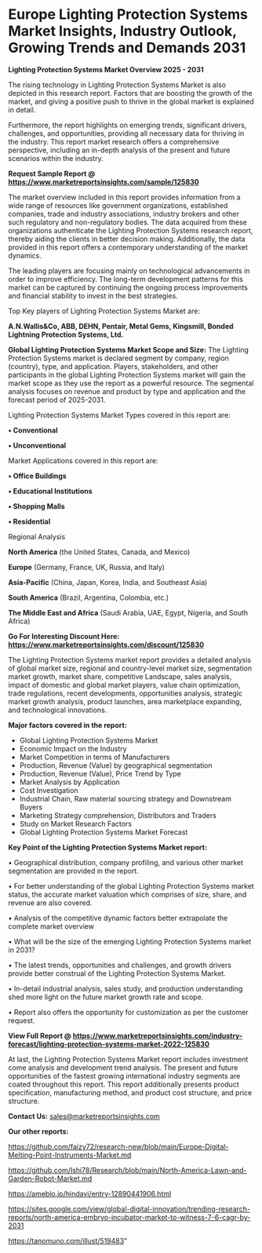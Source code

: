 # Europe Lighting Protection Systems Market Insights, Industry Outlook, Growing Trends and Demands 2031

<Strong> Lighting Protection Systems Market Overview 2025 - 2031</strong>

The rising technology in Lighting Protection Systems Market is also depicted in this research report. Factors that are boosting the growth of the market, and giving a positive push to thrive in the global market is explained in detail.

Furthermore, the report highlights on emerging trends, significant drivers, challenges, and opportunities, providing all necessary data for thriving in the industry. This report market research offers a comprehensive perspective, including an in-depth analysis of the present and future scenarios within the industry.

<strong>Request Sample Report @ <a href=https://www.marketreportsinsights.com/sample/125830>https://www.marketreportsinsights.com/sample/125830</a></strong>

The market overview included in this report provides information from a wide range of resources like government organizations, established companies, trade and industry associations, industry brokers and other such regulatory and non-regulatory bodies. The data acquired from these organizations authenticate the Lighting Protection Systems research report, thereby aiding the clients in better decision making. Additionally, the data provided in this report offers a contemporary understanding of the market dynamics.

The leading players are focusing mainly on technological advancements in order to improve efficiency. The long-term development patterns for this market can be captured by continuing the ongoing process improvements and financial stability to invest in the best strategies.

Top Key players of Lighting Protection Systems Market are:

<strong>A.N.Wallis&Co, ABB, DEHN, Pentair, Metal Gems, Kingsmill, Bonded Lightning Protection Systems, Ltd.</strong>

<strong><b>Global Lighting Protection Systems Market Scope and Size:</b></strong>
The Lighting Protection Systems market is declared segment by company, region (country), type, and application. Players, stakeholders, and other participants in the global Lighting Protection Systems market will gain the market scope as they use the report as a powerful resource. The segmental analysis focuses on revenue and product by type and application and the forecast period of 2025-2031.

Lighting Protection Systems Market Types covered in this report are:

<strong>• Conventional

• Unconventional</strong>

Market Applications covered in this report are:

<strong>• Office Buildings

• Educational Institutions

• Shopping Malls

• Residential</strong> 

Regional Analysis

<strong>North America</strong> (the United States, Canada, and Mexico)

<strong>Europe</strong> (Germany, France, UK, Russia, and Italy)

<strong>Asia-Pacific</strong> (China, Japan, Korea, India, and Southeast Asia)

<strong>South America</strong> (Brazil, Argentina, Colombia, etc.)

<strong>The Middle East and Africa</strong> (Saudi Arabia, UAE, Egypt, Nigeria, and South Africa)

<strong>Go For Interesting Discount Here: <a href=https://www.marketreportsinsights.com/discount/125830>https://www.marketreportsinsights.com/discount/125830</a></strong>

The Lighting Protection Systems market report provides a detailed analysis of global market size, regional and country-level market size, segmentation market growth, market share, competitive Landscape, sales analysis, impact of domestic and global market players, value chain optimization, trade regulations, recent developments, opportunities analysis, strategic market growth analysis, product launches, area marketplace expanding, and technological innovations.

<strong><b>Major factors covered in the report:</b></strong>
<ul>
  <li>Global Lighting Protection Systems Market </li>
  <li>Economic Impact on the Industry</li>
  <li>Market Competition in terms of Manufacturers</li>
  <li>Production, Revenue (Value) by geographical segmentation</li>
  <li>Production, Revenue (Value), Price Trend by Type</li>
  <li>Market Analysis by Application</li>
  <li>Cost Investigation</li>
  <li>Industrial Chain, Raw material sourcing strategy and Downstream Buyers</li>
  <li>Marketing Strategy comprehension, Distributors and Traders</li>
  <li>Study on Market Research Factors</li>
  <li>Global Lighting Protection Systems Market Forecast</li>
</ul>

<strong><b>Key Point of the Lighting Protection Systems Market report:</b></strong>

• Geographical distribution, company profiling, and various other market segmentation are provided in the report.

• For better understanding of the global Lighting Protection Systems market status, the accurate market valuation which comprises of size, share, and revenue are also covered.

• Analysis of the competitive dynamic factors better extrapolate the complete market overview

• What will be the size of the emerging Lighting Protection Systems market in 2031?

• The latest trends, opportunities and challenges, and growth drivers provide better construal of the Lighting Protection Systems Market.

• In-detail industrial analysis, sales study, and production understanding shed more light on the future market growth rate and scope.

• Report also offers the opportunity for customization as per the customer request.

<strong><b>View Full Report @ <a href=https://www.marketreportsinsights.com/industry-forecast/lighting-protection-systems-market-2022-125830>https://www.marketreportsinsights.com/industry-forecast/lighting-protection-systems-market-2022-125830</a></b></strong>


At last, the Lighting Protection Systems Market report includes investment come analysis and development trend analysis. The present and future opportunities of the fastest growing international industry segments are coated throughout this report. This report additionally presents product specification, manufacturing method, and product cost structure, and price structure.

<strong>Contact Us:</strong>
sales@marketreportsinsights.com

<strong>Our other reports:</strong>

<a href=https://github.com/faizy72/research-new/blob/main/Europe-Digital-Melting-Point-Instruments-Market.md>https://github.com/faizy72/research-new/blob/main/Europe-Digital-Melting-Point-Instruments-Market.md</a>

<a href=https://github.com/Ishi78/Research/blob/main/North-America-Lawn-and-Garden-Robot-Market.md>https://github.com/Ishi78/Research/blob/main/North-America-Lawn-and-Garden-Robot-Market.md</a>

<a href=https://ameblo.jp/hindavi/entry-12890441906.html>https://ameblo.jp/hindavi/entry-12890441906.html</a>

<a href=https://sites.google.com/view/global-digital-innovation/trending-research-reports/north-america-embryo-incubator-market-to-witness-7-6-cagr-by-2031>https://sites.google.com/view/global-digital-innovation/trending-research-reports/north-america-embryo-incubator-market-to-witness-7-6-cagr-by-2031</a>

<a href=https://tanomuno.com/illust/519483>https://tanomuno.com/illust/519483</a>"
